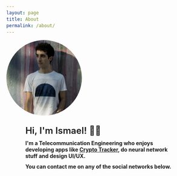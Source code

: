 ```yaml
---
layout: page
title: About
permalink: /about/
---
```


<div style="display: grid">
	<img class="img-center" src="/assets/profile.jpg" style="border-radius: 50%; width: 200px; margin-bottom: 20px;"/>
	<h1 style="margin: 1% 10%; font-weight: 600; font-size: 24px">Hi, I'm Ismael! 👋🏻</h1>
	<h4 style="margin: 1% 10%">
		I'm a Telecommunication Engineering who enjoys developing apps  like <a href="http://reddit.com" target="blank">Crypto Tracker</a>, 
		do neural network stuff and design UI/UX.
	</h4>
	<h4 style="margin: 1% 10%">
		You can contact me on any of the social networks below.
	</h4>
</div>




